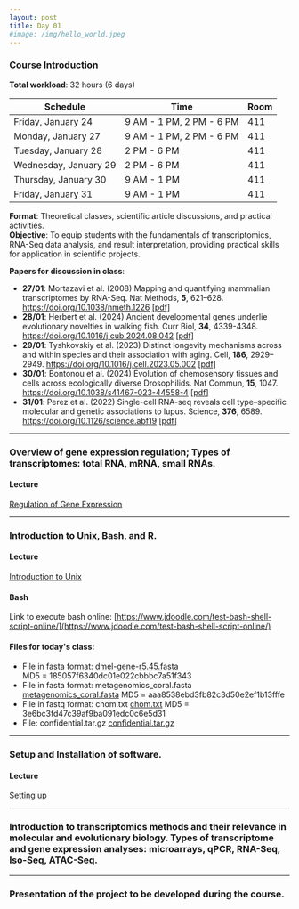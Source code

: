 ```yaml
---
layout: post
title: Day 01
#image: /img/hello_world.jpeg
---
```



### Course Introduction

**Total workload**: 32 hours (6 days)  

| Schedule                 | Time                        | Room  |
|--------------------------|-----------------------------|-------|
| Friday, January 24       | 9 AM - 1 PM, 2 PM - 6 PM    | 411   |
| Monday, January 27       | 9 AM - 1 PM, 2 PM - 6 PM    | 411   |
| Tuesday, January 28      | 2 PM - 6 PM                 | 411   |
| Wednesday, January 29    | 2 PM - 6 PM                 | 411   |
| Thursday, January 30     | 9 AM - 1 PM                 | 411   |
| Friday, January 31       | 9 AM - 1 PM                 | 411   |

**Format**: Theoretical classes, scientific article discussions, and practical activities.  
**Objective**: To equip students with the fundamentals of transcriptomics, RNA-Seq data analysis, and result interpretation, providing practical skills for application in scientific projects.  

**Papers for discussion in class**: 

- **27/01**: Mortazavi et al. (2008) Mapping and quantifying mammalian transcriptomes by RNA-Seq. Nat Methods, **5**, 621–628. https://doi.org/10.1038/nmeth.1226 [[pdf]](../pdf/Mortazavietal2008.pdf)
- **28/01**: Herbert et al. (2024) Ancient developmental genes underlie evolutionary novelties in walking fish. Curr Biol, **34**, 4339-4348. https://doi.org/10.1016/j.cub.2024.08.042 [[pdf]](../pdf/Herbertetal2024.pdf) 
- **29/01**: Tyshkovskiy et al. (2023) Distinct longevity mechanisms across and within species and their association with aging. Cell, **186**, 2929–2949. https://doi.org/10.1016/j.cell.2023.05.002 [[pdf]](../pdf/Tyshkovskiyetal2023.pdf)  
- **30/01**: Bontonou et al. (2024) Evolution of chemosensory tissues and cells across ecologically diverse Drosophilids. Nat Commun, **15**, 1047. https://doi.org/10.1038/s41467-023-44558-4 [[pdf]](../pdf/Bontonouetal2023.pdf)  
- **31/01**: Perez et al. (2022) Single-cell RNA-seq reveals cell type–specific molecular and genetic associations to lupus. Science, **376**, 6589. https://doi.org/10.1126/science.abf19 [[pdf]](../pdf/Perezetal2022.pdf)
  
---

### Overview of gene expression regulation; Types of transcriptomes: total RNA, mRNA, small RNAs.

#### Lecture
[Regulation of Gene Expression](../pdf/Day01-A.pdf)

---

### Introduction to Unix, Bash, and R.

#### Lecture
[Introduction to Unix](../pdf/Day01-B.pdf)

#### Bash   

Link to execute bash online: [https://www.jdoodle.com/test-bash-shell-script-online/](https://www.jdoodle.com/test-bash-shell-script-online/)  
#### Files for today's class:  

- File in fasta format: [dmel-gene-r5.45.fasta](../files/dmel-gene-r5.45.fasta)  
MD5 = 185057f6340dc01e022cbbbc7a51f343
- File in fasta format: metagenomics_coral.fasta [metagenomics_coral.fasta](../files/metagenomics_coral.fasta) 
MD5 = aaa8538ebd3fb82c3d50e2ef1b13fffe
- File in fastq format: chom.txt [chom.txt](../files/chom.txt) 
MD5 = 3e6bc3fd47c39af9ba091edc0c6e5d31
- File: confidential.tar.gz [confidential.tar.gz](../files/confidential.tar.gz) 


---

### Setup and Installation of software.

#### Lecture
[Setting up](../pdf/Day01-C.pdf)

---

### Introduction to transcriptomics methods and their relevance in molecular and evolutionary biology. Types of transcriptome and gene expression analyses: microarrays, qPCR, RNA-Seq, Iso-Seq, ATAC-Seq.

---

### Presentation of the project to be developed during the course.
  
    
    
    
